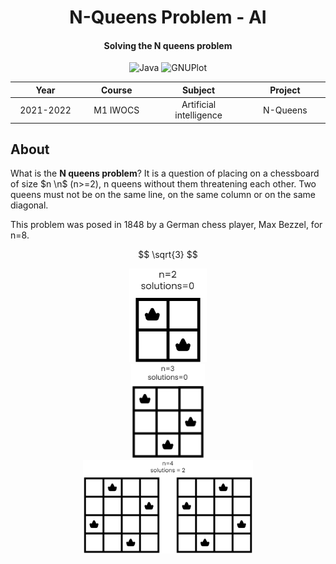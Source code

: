 <p align="center">
    <h1 align="center">N-Queens Problem - AI</h1>
    <h4 align="center">Solving the N queens problem</h4>
</p>

<p align="center">
    <img alt="Java" src="https://img.shields.io/badge/-Java-E61F24?style=flat&logo=java&logoColor=white" />
    <img alt="GNUPlot" src="https://img.shields.io/badge/-GNUPlot-017A81?style=flat&logo=gnuplot&logoColor=white" />
</p>

<table>
    <thead>
        <tr>
            <th width="250px">Year</th>
            <th width="250px">Course</th>
            <th width="300px">Subject</th>
            <th width="300px">Project</th>
        </tr>
    </thead>
    <tbody>
        <tr>
        <td align="center">2021-2022</td>
        <td align="center">M1 IWOCS</td>
        <td align="center">Artificial intelligence</td>
        <td align="center">N-Queens</td>
        </tr>
    </tbody>
</table>

## About

What is the **N queens problem**? It is a question of placing on a chessboard of size $n \n$ (n>=2), n queens without them threatening each other. Two queens must not be on the same line, on the same column or on the same diagonal.

This problem was posed in 1848 by a German chess player, Max Bezzel, for n=8.

$$
\sqrt{3}
$$

<div align="center">
    <img title="N Queens Problem with n=2" src="pictures/NQueen2.png" alt="N Queens Problem with n=2" height="150px" /><br>
    <img title="N Queens Problem with n=3" src="pictures/NQueen3.png" alt="N Queens Problem with n=3" height="150px" /><br>
    <img title="N Queens Problem with n=4" src="pictures/NQueen4.png" alt="N Queens Problem with n=4" height="150px" />
</div>
